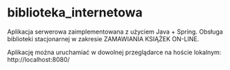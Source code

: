 # biblioteka_internetowa
Aplikacja serwerowa zaimplementowana z użyciem Java + Spring. Obsługa biblioteki stacjonarnej w zakresie ZAMAWIANIA KSIĄŻEK ON-LINE.

Aplikację można uruchamiać w dowolnej przeglądarce na hoście lokalnym:
http://localhost:8080/

